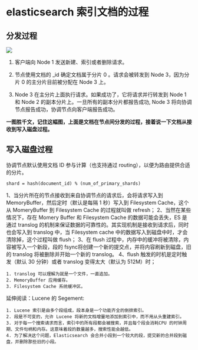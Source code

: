 
# elasticsearch 索引文档的过程

## 分发过程

![](/uploads/upload_1857d210f3339bc179b8a4695ec75e18.png)

1. 客户端向 Node 1 发送新建、索引或者删除请求。

2. 节点使用文档的 _id 确定文档属于分片 0 。请求会被转发到 Node 3，因为分片 0 的主分片目前被分配在 Node 3 上。

3. Node 3 在主分片上面执行请求。如果成功了，它将请求并行转发到 Node 1 和 Node 2 的副本分片上。一旦所有的副本分片都报告成功, Node 3 将向协调节点报告成功，协调节点向客户端报告成功。

**一图胜千文，记住这幅图，上面是文档在节点间分发的过程，接着说一下文档从接收到写入磁盘过程。**

## 写入磁盘过程

协调节点默认使用文档 ID 参与计算（也支持通过 routing），以便为路由提供合适的分片。

    shard = hash(document_id) % (num_of_primary_shards)
    
1、当分片所在的节点接收到来自协调节点的请求后，会将请求写入到 MemoryBuffer，然后定时（默认是每隔 1 秒）写入到 Filesystem Cache，这个从 MomeryBuffer 到 Filesystem Cache 的过程就叫做 refresh；
2、当然在某些情况下，存在 Momery Buffer 和 Filesystem Cache 的数据可能会丢失，ES 是通过 translog 的机制来保证数据的可靠性的。其实现机制是接收到请求后，同时也会写入到 translog 中，当 Filesystem cache 中的数据写入到磁盘中时，才会清除掉，这个过程叫做 flush；
3、在 flush 过程中，内存中的缓冲将被清除，内容被写入一个新段，段的 fsync将创建一个新的提交点，并将内容刷新到磁盘，旧的 translog 将被删除并开始一个新的 translog。
4、flush 触发的时机是定时触发（默认 30 分钟）或者 translog 变得太大（默认为 512M）时；

```
1. translog 可以理解为就是一个文件，一直追加。
2. MemoryBuffer 应用缓存。
3. Filesystem Cache 系统缓冲区。
```

延伸阅读：Lucene 的 Segement:
```
1. Lucene 索引是由多个段组成，段本身是一个功能齐全的倒排索引。
2. 段是不可变的，允许 Lucene 将新的文档增量地添加到索引中，而不用从头重建索引。
3. 对于每一个搜索请求而言，索引中的所有段都会被搜索，并且每个段会消耗CPU 的时钟周期、文件句柄和内存。这意味着段的数量越多，搜索性能会越低。
4. 为了解决这个问题，Elasticsearch 会合并小段到一个较大的段，提交新的合并段到磁盘，并删除那些旧的小段。

```
